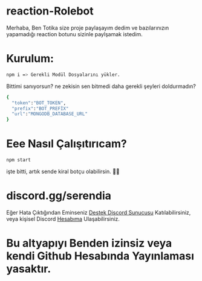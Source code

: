 # reaction-Rolebot

Merhaba, Ben Totika size proje paylaşayım dedim ve bazılarınızın yapamadığı reaction botunu sizinle paylşamak istedim.

# Kurulum:

```sh
npm i => Gerekli Modül Dosyalarını yükler.
```
Bittimi sanıyorsun? ne zekisin sen bitmedi daha gerekli şeyleri doldurmadın?

```sh
{
  "token":"BOT_TOKEN",
  "prefix":"BOT_PREFİX"
  "url":"MONGODB_DATABASE_URL"
}
```
# Eee Nasıl Çalışıtırıcam?

```sh
npm start
```
işte bitti, artık sende kiral botçu olabilirsin. 🎉🎉

# discord.gg/serendia

Eğer Hata Çıktığından Eminseniz <a href="discord.gg/serendia">Destek Discord Sunucusu</a> Katılabilirsiniz, veya kişisel Discord <a href="https://discord.com/channels/855001161152725022">Hesabıma</a> Ulaşabilirsiniz. 


# Bu altyapıyı Benden izinsiz veya kendi Github Hesabında Yayınlaması yasaktır.
